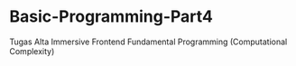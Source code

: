 # Basic-Programming-Part4
Tugas Alta Immersive Frontend Fundamental Programming (Computational Complexity)
